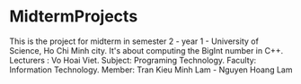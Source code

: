 # MidtermProjects
This is the project for midterm in semester 2 - year 1 - University of Science, Ho Chi Minh city.
It's about computing the BigInt number in C++.
Lecturers : Vo Hoai Viet.
Subject: Programing Technology.
Faculty: Information Technology.
Member: Tran Kieu Minh Lam - Nguyen Hoang Lam
